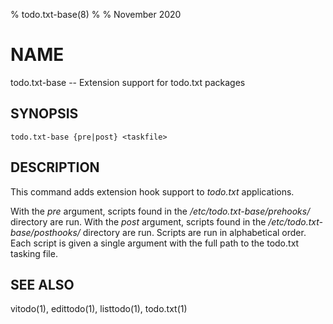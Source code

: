 % todo.txt-base(8)
%
% November 2020

# NAME

todo.txt-base -- Extension support for todo.txt packages

## SYNOPSIS

`todo.txt-base {pre|post} <taskfile>`

## DESCRIPTION

This command adds extension hook support to _todo.txt_ applications.

With the _pre_ argument, scripts found in the _/etc/todo.txt-base/prehooks/_
directory are run. With the _post_ argument, scripts found in the
_/etc/todo.txt-base/posthooks/_ directory are run. Scripts are run in
alphabetical order. Each script is given a single argument with the full path
to the todo.txt tasking file.

## SEE ALSO

vitodo(1), edittodo(1), listtodo(1), todo.txt(1)
